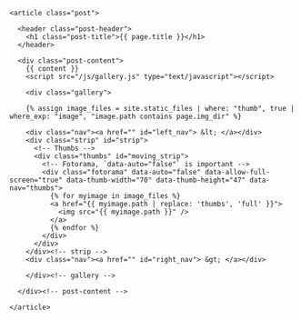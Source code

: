    <div id="content">

    <article class="post">

      <header class="post-header">
        <h1 class="post-title">{{ page.title }}</h1>
      </header>

      <div class="post-content">
        {{ content }}
        <script src="/js/gallery.js" type="text/javascript"></script>

        <div class="gallery">

        {% assign image_files = site.static_files | where: "thumb", true | where_exp: "image", "image.path contains page.img_dir" %}

        <div class="nav"><a href="" id="left_nav"> &lt; </a></div>
        <div class="strip" id="strip">
          <!-- Thumbs -->
          <div class="thumbs" id="moving_strip">
            <!-- Fotorama, `data-auto="false"` is important -->
            <div class="fotorama" data-auto="false" data-allow-full-screen="true" data-thumb-width="70" data-thumb-height="47" data-nav="thumbs">
              {% for myimage in image_files %}
              <a href="{{ myimage.path | replace: 'thumbs', 'full' }}">
                <img src="{{ myimage.path }}" />
              </a>
              {% endfor %}
            </div>
          </div>
        </div><!-- strip -->
        <div class="nav"><a href="" id="right_nav"> &gt; </a></div>

        </div><!-- gallery -->

      </div><!-- post-content -->

    </article>
